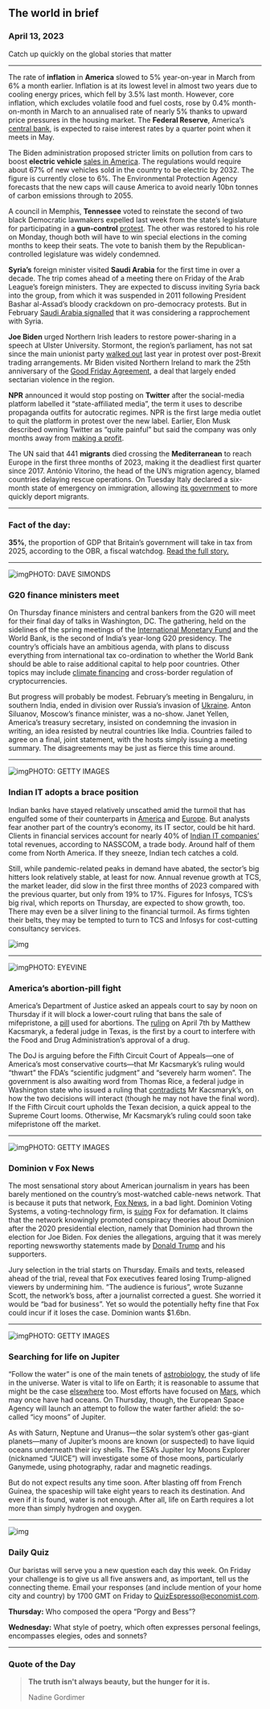 ## The world in brief

### April 13, 2023

Catch up quickly on the global stories that matter



------



The rate of **inflation** in **America** slowed to 5% year-on-year in March from 6% a month earlier. Inflation is at its lowest level in almost two years due to cooling energy prices, which fell by 3.5% last month. However, core inflation, which excludes volatile food and fuel costs, rose by 0.4% month-on-month in March to an annualised rate of nearly 5% thanks to upward price pressures in the housing market. The **Federal Reserve**, America’s [central bank](https://www.economist.com/finance-and-economics/2023/03/23/policymakers-face-two-nightmares-stubborn-inflation-and-market-chaos), is expected to raise interest rates by a quarter point when it meets in May.

The Biden administration proposed stricter limits on pollution from cars to boost **electric vehicle** [sales in America](https://www.economist.com/finance-and-economics/2022/08/18/how-to-encourage-electric-car-use). The regulations would require about 67% of new vehicles sold in the country to be electric by 2032. The figure is currently close to 6%. The Environmental Protection Agency forecasts that the new caps will cause America to avoid nearly 10bn tonnes of carbon emissions through to 2055.

A council in Memphis, **Tennessee** voted to reinstate the second of two black Democratic lawmakers expelled last week from the state’s legislature for participating in a **gun-control** [protest](https://www.economist.com/chrismurphy-pod). The other was restored to his role on Monday, though both will have to win special elections in the coming months to keep their seats. The vote to banish them by the Republican-controlled legislature was widely condemned.

**Syria’s** foreign minister visited **Saudi Arabia** for the first time in over a decade. The trip comes ahead of a meeting there on Friday of the Arab League’s foreign ministers. They are expected to discuss inviting Syria back into the group, from which it was suspended in 2011 following President Bashar al-Assad’s bloody crackdown on pro-democracy protests. But in February [Saudi Arabia signalled](https://www.economist.com/middle-east-and-africa/2023/02/23/saudi-arabia-is-reconciling-with-regimes-it-once-tried-to-topple) that it was considering a rapprochement with Syria.

**Joe Biden** urged Northern Irish leaders to restore power-sharing in a speech at Ulster University. Stormont, the region’s parliament, has not sat since the main unionist party [walked out](https://www.economist.com/britain/2022/02/12/northern-irish-devolution-collapses-again) last year in protest over post-Brexit trading arrangements. Mr Biden visited Northern Ireland to mark the 25th anniversary of the [Good Friday Agreement](https://www.economist.com/britain/2023/04/05/thanks-to-the-belfast-agreement-northern-ireland-is-a-better-place), a deal that largely ended sectarian violence in the region.

**NPR** announced it would stop posting on **Twitter** after the social-media platform labelled it “state-affiliated media”, the term it uses to describe propaganda outfits for autocratic regimes. NPR is the first large media outlet to quit the platform in protest over the new label. Earlier, Elon Musk described owning Twitter as “quite painful” but said the company was only months away from [making a profit](https://www.economist.com/business/2022/11/07/elon-musks-challenge-to-management-thinking).

The UN said that 441 **migrants** died crossing the **Mediterranean** to reach Europe in the first three months of 2023, making it the deadliest first quarter since 2017. António Vitorino, the head of the UN’s migration agency, blamed countries delaying rescue operations. On Tuesday Italy declared a six-month state of emergency on immigration, allowing [its government](https://www.economist.com/europe/2023/01/26/after-a-steady-first-100-days-choppier-waters-await-giorgia-meloni) to more quickly deport migrants.



------



### Fact of the day: 

**35%**, the proportion of GDP that Britain’s government will take in tax from 2025, according to the OBR, a fiscal watchdog. [Read the full story.](https://www.economist.com/britain/2023/04/11/britains-tax-take-is-getting-bigger-but-not-better)



------



![img](https://niceboy.online/insight/public/Espresso/PHOTOS/20230415_dap330.jpg)PHOTO: DAVE SIMONDS

### G20 finance ministers meet

On Thursday finance ministers and central bankers from the G20 will meet for their final day of talks in Washington, DC. The gathering, held on the sidelines of the spring meetings of the [International Monetary Fund](https://www.economist.com/leaders/2023/04/05/how-to-fix-the-international-monetary-fund) and the World Bank, is the second of India’s year-long G20 presidency. The country’s officials have an ambitious agenda, with plans to discuss everything from international tax co-ordination to whether the World Bank should be able to raise additional capital to help poor countries. Other topics may include [climate financing](https://www.economist.com/finance-and-economics/2023/02/23/what-would-the-perfect-climate-change-lender-look-like) and cross-border regulation of cryptocurrencies.

But progress will probably be modest. February’s meeting in Bengaluru, in southern India, ended in division over Russia’s invasion of [Ukraine](https://www.economist.com/finance-and-economics/2023/03/30/western-lenders-may-regret-forcing-ukraine-to-turn-to-the-imf). Anton Siluanov, Moscow’s finance minister, was a no-show. Janet Yellen, America’s treasury secretary, insisted on condemning the invasion in writing, an idea resisted by neutral countries like India. Countries failed to agree on a final, joint statement, with the hosts simply issuing a meeting summary. The disagreements may be just as fierce this time around.



------



![img](https://niceboy.online/insight/public/Espresso/PHOTOS/20230415_dap328.jpg)PHOTO: GETTY IMAGES

### Indian IT adopts a brace position

Indian banks have stayed relatively unscathed amid the turmoil that has engulfed some of their counterparts in [America](https://www.economist.com/leaders/2023/03/13/what-really-went-wrong-at-silicon-valley-bank) and [Europe](https://www.economist.com/finance-and-economics/2023/04/04/the-swiss-rage-about-the-demise-of-credit-suisse). But analysts fear another part of the country’s economy, its IT sector, could be hit hard. Clients in financial services account for nearly 40% of [Indian IT companies’](https://www.economist.com/business/a-half-a-trillion-dollar-bet-on-revolutionising-white-collar-work/21808453) total revenues, according to NASSCOM, a trade body. Around half of them come from North America. If they sneeze, Indian tech catches a cold.

Still, while pandemic-related peaks in demand have abated, the sector’s big hitters look relatively stable, at least for now. Annual revenue growth at TCS, the market leader, did slow in the first three months of 2023 compared with the previous quarter, but only from 19% to 17%. Figures for Infosys, TCS’s big rival, which reports on Thursday, are expected to show growth, too. There may even be a silver lining to the financial turmoil. As firms tighten their belts, they may be tempted to turn to TCS and Infosys for cost-cutting consultancy services.

![img](https://niceboy.online/insight/public/Espresso/PHOTOS/20230415_DAC732_0.jpg)



------



![img](https://niceboy.online/insight/public/Espresso/PHOTOS/20230415_dap317.jpg)PHOTO: EYEVINE

### America’s abortion-pill fight

America’s Department of Justice asked an appeals court to say by noon on Thursday if it will block a lower-court ruling that bans the sale of mifepristone, a [pill](https://www.economist.com/united-states/2020/09/19/abortion-by-pill-is-becoming-more-widespread-in-america) used for abortions. The [ruling](https://www.economist.com/united-states/2023/04/08/a-federal-judge-in-texas-rules-against-a-popular-abortion-medication) on April 7th by Matthew Kacsmaryk, a federal judge in Texas, is the first by a court to interfere with the Food and Drug Administration’s approval of a drug.

The DoJ is arguing before the Fifth Circuit Court of Appeals—one of America’s most conservative courts—that Mr Kacsmaryk’s ruling would “thwart” the FDA’s “scientific judgment” and “severely harm women”. The government is also awaiting word from Thomas Rice, a federal judge in Washington state who issued a ruling that [contradicts](https://www.economist.com/united-states/2023/02/26/the-big-american-post-roe-battle-over-abortion-pills) Mr Kacsmaryk’s, on how the two decisions will interact (though he may not have the final word). If the Fifth Circuit court upholds the Texan decision, a quick appeal to the Supreme Court looms. Otherwise, Mr Kacsmaryk’s ruling could soon take mifepristone off the market.



------



![img](https://niceboy.online/insight/public/Espresso/PHOTOS/20230415_dap325_0.jpg)PHOTO: GETTY IMAGES

### Dominion v Fox News

The most sensational story about American journalism in years has been barely mentioned on the country’s most-watched cable-news network. That is because it puts that network, [Fox News](https://www.economist.com/united-states/2020/11/14/as-the-trump-show-is-cancelled-what-next-for-fox-news), in a bad light. Dominion Voting Systems, a voting-technology firm, is [suing](https://www.economist.com/united-states/2021/02/17/lawsuits-arrive-for-networks-and-lawyers-who-backed-donald-trump) Fox for defamation. It claims that the network knowingly promoted conspiracy theories about Dominion after the 2020 presidential election, namely that Dominion had thrown the election for Joe Biden. Fox denies the allegations, arguing that it was merely reporting newsworthy statements made by [Donald Trump](https://www.economist.com/united-states/2023/03/23/the-cases-against-donald-trump-are-piling-up) and his supporters.

Jury selection in the trial starts on Thursday. Emails and texts, released ahead of the trial, reveal that Fox executives feared losing Trump-aligned viewers by undermining him. “The audience is furious”, wrote Suzanne Scott, the network’s boss, after a journalist corrected a guest. She worried it would be “bad for business”. Yet so would the potentially hefty fine that Fox could incur if it loses the case. Dominion wants $1.6bn.



------



![img](https://niceboy.online/insight/public/Espresso/PHOTOS/20230415_dap324.jpg)PHOTO: GETTY IMAGES

### Searching for life on Jupiter

“Follow the water” is one of the main tenets of [astrobiology](https://www.economist.com/briefing/2021/02/13/the-search-for-et-hots-up), the study of life in the universe. Water is vital to life on Earth; it is reasonable to assume that might be the case [elsewhere](https://www.economist.com/science-and-technology/2022/05/25/how-to-improve-the-search-for-aliens) too. Most efforts have focused on [Mars](https://www.economist.com/science-and-technology/2019/12/18/bringing-rocks-back-from-mars), which may once have had oceans. On Thursday, though, the European Space Agency will launch an attempt to follow the water farther afield: the so-called “icy moons” of Jupiter.

As with Saturn, Neptune and Uranus—the solar system’s other gas-giant planets—many of Jupiter’s moons are known (or suspected) to have liquid oceans underneath their icy shells. The ESA’s Jupiter Icy Moons Explorer (nicknamed “JUICE”) will investigate some of those moons, particularly Ganymede, using photography, radar and magnetic readings.

But do not expect results any time soon. After blasting off from French Guinea, the spaceship will take eight years to reach its destination. And even if it is found, water is not enough. After all, life on Earth requires a lot more than simply hydrogen and oxygen.



------



![img](https://niceboy.online/insight/public/Espresso/PHOTOS/QuizNEW_121.jpeg)

### Daily Quiz

Our baristas will serve you a new question each day this week. On Friday your challenge is to give us all five answers and, as important, tell us the connecting theme. Email your responses (and include mention of your home city and country) by 1700 GMT on Friday to [QuizEspresso@economist.com](https://mail.google.com/mail/?view=cm&fs=1&tf=1&to=QuizEspresso@economist.com).

**Thursday:** Who composed the opera “Porgy and Bess”?

**Wednesday:** What style of poetry, which often expresses personal feelings, encompasses elegies, odes and sonnets?



------



### Quote of the Day

> **The truth isn't always beauty, but the hunger for it is.**
>
> Nadine Gordimer





